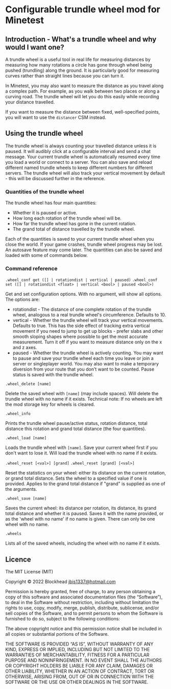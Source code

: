 # Configurable trundle wheel mod for Minetest

## Introduction - What's a trundle wheel and why would I want one?

A trundle wheel is a useful tool in real life for measuring distances by
measuring how many rotations a circle has gone through wheel being pushed
(trundling) along the ground. It is particularly good for measuring curves
rather than straight lines because you can turn it.

In Minetest, you may also want to measure the distance as you travel along a
complex path. For example, as you walk between two places or along a curving
road. The trundle wheel will let you do this easily while recording your
distance travelled.

If you want to measure the distance between fixed, well-specified points, you
will want to use the `distancer` CSM instead.

## Using the trundle wheel

The trundle wheel is always counting your travelled distance unless it is
paused. It will audibly click at a configurable interval and send a chat
message. Your current trundle wheel is automatically resumed every time you load
a world or connect to a server. You can also save and reload different named
trundle wheels to keep different numbers for different servers. The trundle
wheel will also track your vertical movement by default - this will be discussed
further in the reference.

### Quantities of the trundle wheel

The trundle wheel has four main quantities:
* Whether it is paused or active.
* How long each rotation of the trundle wheel will be.
* How far the trundle wheel has gone in the current rotation.
* The grand total of distance travelled by the trundle wheel.

Each of the quantities is saved to your current trundle wheel when you close
the world. If your game crashes, trundle wheel progress may be lost. An
autosave feature may come later. The quantities can also be saved and loaded
with some of commands below.

### Command reference

`.wheel_conf get ([] | rotationdist | vertical | paused)`
`.wheel_conf set ([] | rotationdist <float> | vertical <bool> | paused <bool>)`

Get and set configuration options. With no argument, will show all options. The
options are:
* rotationdist - The distance of one complete rotation of the trundle wheel,
  analogous to a real trundle wheel's circumference. Defaults to 10.
* vertical - Whether the trundle wheel will track your vertical movements.
Defaults to true. This has the side effect of tracking extra vertical movement
if you need to jump to get up blocks - prefer slabs and other smooth sloping
shapes where possible to get the most accurate measurement. Turn it off if you
want to measure distance only on the x and z axes.
* paused - Whether the trundle wheel is actively counting. You may want to pause
and save your trundle wheel each time you leave or join a server or singleplayer
world. You may also want to make a temporary diversion from your route that you
don't want to be counted. Pause status is saved with the trundle wheel.

`.wheel_delete [name]`

Delete the saved wheel with `[name]` (may include spaces). Will delete the
trundle wheel with no name if it exists.  Technical note: If no wheels are
left the mod storage key for wheels is cleared.

`.wheel_info`

Prints the trundle wheel pause/active status, rotation distance, total distance
this rotation and grand total distance (the four quantities).

`.wheel_load [name]`

Loads the trundle wheel with `[name]`. Save your current wheel first if you
don't want to lose it. Will load the trundle wheel with no name if it exists.

`.wheel_reset [<val>] [grand]`
`.wheel_reset [grand] [<val>]`

Reset the statistics on your wheel: either its distance on the current rotation,
or grand total distance. Sets the wheel to a specified value if one is provided.
Applies to the grand total distance if "grand" is supplied as one of the
arguments.

`.wheel_save [name]`

Saves the current wheel: its distance per rotation, its distance, its grand
total distance and whether it is paused. Saves it with the name provided, or as
the 'wheel with no name' if no name is given. There can only be one wheel with
no name.

`.wheels`

Lists all of the saved wheels, including the wheel with no name if it exists.

## Licence
The MIT License (MIT)

Copyright © 2022 Blockhead <jbis1337@hotmail.com>

Permission is hereby granted, free of charge, to any person obtaining a copy of this software and associated documentation files (the “Software”), to deal in the Software without restriction, including without limitation the rights to use, copy, modify, merge, publish, distribute, sublicense, and/or sell copies of the Software, and to permit persons to whom the Software is furnished to do so, subject to the following conditions:

The above copyright notice and this permission notice shall be included in all copies or substantial portions of the Software.

THE SOFTWARE IS PROVIDED “AS IS”, WITHOUT WARRANTY OF ANY KIND, EXPRESS OR IMPLIED, INCLUDING BUT NOT LIMITED TO THE WARRANTIES OF MERCHANTABILITY, FITNESS FOR A PARTICULAR PURPOSE AND NONINFRINGEMENT. IN NO EVENT SHALL THE AUTHORS OR COPYRIGHT HOLDERS BE LIABLE FOR ANY CLAIM, DAMAGES OR OTHER LIABILITY, WHETHER IN AN ACTION OF CONTRACT, TORT OR OTHERWISE, ARISING FROM, OUT OF OR IN CONNECTION WITH THE SOFTWARE OR THE USE OR OTHER DEALINGS IN THE SOFTWARE.

